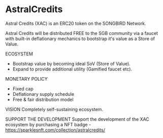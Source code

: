# AstralCredits

Astral Credits (XAC) is an ERC20 token on the SONGBIRD Network.

Astral Credits will be distributed FREE to the SGB community via a faucet with built-in deflationary mechanics to bootstrap it's value as a Store of Value.

ECOSYSTEM
- Bootstrap value by becoming ideal SoV (Store of Value).
- Expand to provide additional utility (Gamified faucet etc).

MONETARY POLICY
- Fixed cap
- Deflationary supply schedule
- Free & fair distribution model

VISION
Completely self-sustaining ecosystem.

SUPPORT THE DEVELOPMENT 
Support the development of the XAC ecosystem by purchasing a NFT badge - https://sparklesnft.com/collection/astralcredits/ 
